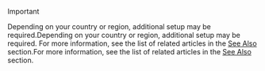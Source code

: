 > [!IMPORTANT]
> <span data-ttu-id="1f369-101">Depending on your country or region, additional setup may be required.</span><span class="sxs-lookup"><span data-stu-id="1f369-101">Depending on your country or region, additional setup may be required.</span></span> <span data-ttu-id="1f369-102">For more information, see the list of related articles in the [See Also](#see-also) section.</span><span class="sxs-lookup"><span data-stu-id="1f369-102">For more information, see the list of related articles in the [See Also](#see-also) section.</span></span>  